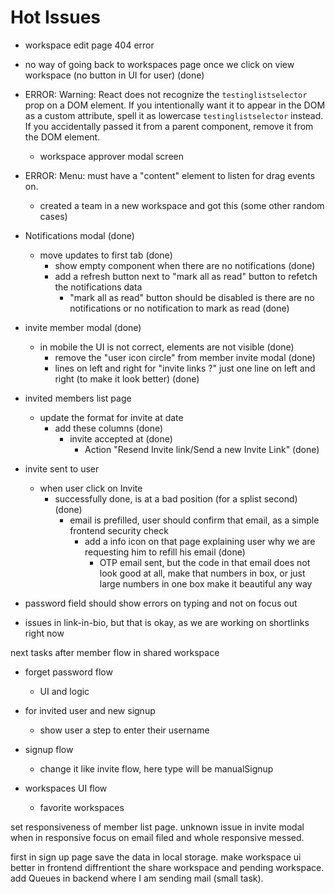 # Hot Issues

- workspace edit page 404 error
- no way of going back to workspaces page once we click on view workspace (no button in UI for user) (done)

- ERROR: Warning: React does not recognize the `testinglistselector` prop on a DOM element. If you intentionally want it to appear in the DOM as a custom attribute, spell it as lowercase `testinglistselector` instead. If you accidentally passed it from a parent component, remove it from the DOM element.

  - workspace approver modal screen

- ERROR: Menu: must have a "content" element to listen for drag events on.

  - created a team in a new workspace and got this (some other random cases)

- Notifications modal (done)

  - move updates to first tab (done)
    - show empty component when there are no notifications (done)
    - add a refresh button next to "mark all as read" button to refetch the notifications data
      - "mark all as read" button should be disabled is there are no notifications or no notification to mark as read (done)

- invite member modal (done)

  - in mobile the UI is not correct, elements are not visible (done)
    - remove the "user icon circle" from member invite modal (done)
    - lines on left and right for "invite links ?" just one line on left and right (to make it look better) (done)

- invited members list page

  - update the format for invite at date
    - add these columns (done)
      - invite accepted at (done)
        - Action "Resend Invite link/Send a new Invite Link" (done)

- invite sent to user
  - when user click on Invite
    - successfully done, is at a bad position (for a splist second) (done)
      - email is prefilled, user should confirm that email, as a simple frontend security check
        - add a info icon on that page explaining user why we are requesting him to refill his email (done)
          - OTP email sent, but the code in that email does not look good at all, make that numbers in box, or just large numbers in one box make it beautiful any way
- password field should show errors on typing and not on focus out

- issues in link-in-bio, but that is okay, as we are working on shortlinks right now

next tasks after member flow in shared workspace

- forget password flow
  - UI and logic
- for invited user and new signup

  - show user a step to enter their username

- signup flow

  - change it like invite flow, here type will be manualSignup

- workspaces UI flow
  - favorite workspaces

<!-- My task  -->
set responsiveness of member list page.
unknown issue in invite modal when in responsive focus on email filed and whole responsive messed.

<!--  -->
first in sign up page save the data in local storage.
make workspace ui better in frontend diffrentiont the share workspace and pending workspace.
add Queues in backend where I am sending mail (small task).
